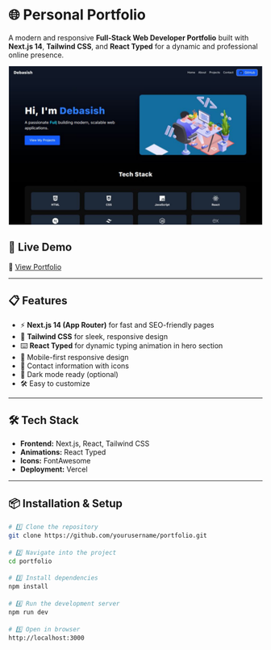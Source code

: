 # 🌐 Personal Portfolio

A modern and responsive **Full-Stack Web Developer Portfolio** built with **Next.js 14**, **Tailwind CSS**, and **React Typed** for a dynamic and professional online presence.

![Portfolio Screenshot](screenshot.png)

## 🚀 Live Demo
🔗 [View Portfolio](https://portfolio-mqbv.vercel.app/)

---

## 📋 Features

- ⚡ **Next.js 14 (App Router)** for fast and SEO-friendly pages
- 🎨 **Tailwind CSS** for sleek, responsive design
- ⌨️ **React Typed** for dynamic typing animation in hero section
- 📱 Mobile-first responsive design
- 📇 Contact information with icons
- 🌙 Dark mode ready (optional)
- 🛠 Easy to customize

---

## 🛠 Tech Stack

- **Frontend:** Next.js, React, Tailwind CSS
- **Animations:** React Typed
- **Icons:** FontAwesome
- **Deployment:** Vercel

---

## 📦 Installation & Setup

```bash
# 1️⃣ Clone the repository
git clone https://github.com/yourusername/portfolio.git

# 2️⃣ Navigate into the project
cd portfolio

# 3️⃣ Install dependencies
npm install

# 4️⃣ Run the development server
npm run dev

# 5️⃣ Open in browser
http://localhost:3000
